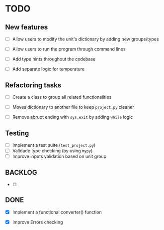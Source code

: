 # TODO


## New features
- [ ] Allow users to modify the unit's dictionary by adding new groups/types
- [ ] Allow users to run the program through command lines
- [ ] Add type hints throughout the codebase
- [ ] Add separate logic for temperature


## Refactoring tasks
- [ ] Create a class to group all related functionalities
- [ ] Moves dictionary to another file to keep `project.py` cleaner
- [ ] Remove abrupt ending with `sys.exit` by adding `while` logic


## Testing
- [ ] Implement a test suite (`test_project.py`)
- [ ] Validade type checking (by using `mypy`)
- [ ] Improve inputs validation based on unit group

## BACKLOG
- [ ]


## DONE
- [x] Implement a functional converter() function
- [x] Improve Errors checking


